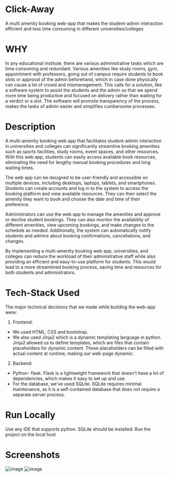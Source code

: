 # Click-Away

A multi amenity booking web-app that makes the student-admin interaction efficient and less time consuming in different universities/colleges 

# WHY
In any educational institute, there are various administrative tasks which are time consuming and redundant. Various amenities like study rooms, gym, appointment with professors, going out of campus require students to book slots or approval of the admin beforehand, which in case done physically can cause a lot of crowd and mismanagement. This calls for a solution, like a software system to assist the students and the admin so that we spend more time being productive and focused on delivery rather than waiting for a verdict or a slot. The software will promote transparency of the process, makes the tasks of admin easier and simplifies cumbersome processes.

# Description
A multi-amenity booking web app that facilitates student-admin interaction in universities and colleges can significantly streamline booking amenities such as sports facilities, study rooms, event spaces, and other resources. With this web app, students can easily access available book resources, eliminating the need for lengthy manual booking procedures and long waiting times.

The web app can be designed to be user-friendly and accessible on multiple devices, including desktops, laptops, tablets, and smartphones. Students can create accounts and log in to the system to access the booking platform and view available resources. They can then select the amenity they want to book and choose the date and time of their preference.

Administrators can use the web app to manage the amenities and approve or decline student bookings. They can also monitor the availability of different amenities, view upcoming bookings, and make changes to the schedule as needed. Additionally, the system can automatically notify students and admins about booking confirmations, cancellations, and changes.

By implementing a multi-amenity booking web app, universities, and colleges can reduce the workload of their administrative staff while also providing an efficient and easy-to-use platform for students. This would lead to a more streamlined booking process, saving time and resources for both students and administrators.

# Tech-Stack Used
The major technical decisions that we made while building the web-app were:

1. Frontend: 
- We used HTML, CSS and bootstrap. 
- We also used Jinja2 which is a dynamic templating language in python. Jinja2 allowed us to define templates, which are files that contain    placeholders for dynamic content. These placeholders can be filled with actual content at runtime, making our web-page dynamic. 

2. Backend: 
- Python- flask. Flask is a lightweight framework that doesn't have a lot of dependencies, which makes it easy to set up and use.
- For the database, we've used SQLite. SQLite requires minimal maintenance, as it is a self-contained database that does not require a separate server process.

# Run Locally
Use any IDE that supports python. SQLite should be installed. Run the project on the local host

# Screenshots
![image](https://user-images.githubusercontent.com/76254068/225837392-0dee1668-9fdb-4433-bcff-6d4458429192.png)
![image](https://user-images.githubusercontent.com/76254068/225837518-7a49310b-ada8-4aa8-83a0-762b81708296.png)

